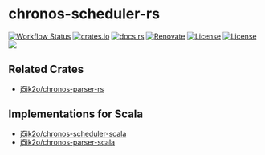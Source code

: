 # chronos-scheduler-rs

[![Workflow Status](https://github.com/j5ik2o/chronos-scheduler-rs/workflows/ci/badge.svg)](https://github.com/j5ik2o/chronos-scheduler-rs/actions?query=workflow%3A%22ci%22)
[![crates.io](https://img.shields.io/crates/v/chronos-scheduler-rs.svg)](https://crates.io/crates/chronos-scheduler-rs)
[![docs.rs](https://docs.rs/chronos-scheduler-rs/badge.svg)](https://docs.rs/chronos-scheduler-rs)
[![Renovate](https://img.shields.io/badge/renovate-enabled-brightgreen.svg)](https://renovatebot.com)
[![License](https://img.shields.io/badge/License-MIT-blue.svg)](https://opensource.org/licenses/MIT)
[![License](https://img.shields.io/badge/License-APACHE2.0-blue.svg)](https://opensource.org/licenses/apache-2-0)
[![](https://tokei.rs/b1/github/j5ik2o/chronos-scheduler-rs)](https://github.com/XAMPPRocky/tokei)

## Related Crates

- [j5ik2o/chronos-parser-rs](https://github.com/j5ik2o/chronos-parser-rs)

## Implementations for Scala

- [j5ik2o/chronos-scheduler-scala](https://github.com/j5ik2o/chronos-scheduler-scala)
- [j5ik2o/chronos-parser-scala](https://github.com/j5ik2o/chronos-parser-scala)
